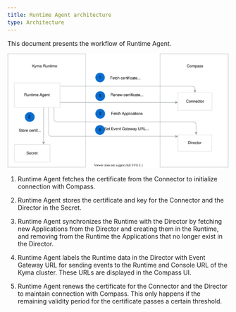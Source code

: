 ```yaml
---
title: Runtime Agent architecture
type: Architecture
---
```


This document presents the workflow of Runtime Agent. 

![Runtime Agent architecture](./assets/runtime-agent-architecture.svg)

1. Runtime Agent fetches the certificate from the Connector to initialize connection with Compass.

2. Runtime Agent stores the certificate and key for the Connector and the Director in the Secret.

3. Runtime Agent synchronizes the Runtime with the Director by fetching new Applications from the Director and creating them in the Runtime, and removing from the Runtime the Applications that no longer exist in the Director. 

4. Runtime Agent labels the Runtime data in the Director with Event Gateway URL for sending events to the Runtime and Console URL of the Kyma cluster. These URLs are displayed in the Compass UI. 

5. Runtime Agent renews the certificate for the Connector and the Director to maintain connection with Compass. This only happens if the remaining validity period for the certificate passes a certain threshold. 